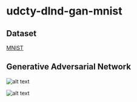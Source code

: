 # udcty-dlnd-gan-mnist

## Dataset

[MNIST](http://yann.lecun.com/exdb/mnist/)

## Generative Adversarial Network

![alt text](assets/gan_diagram.png "GAN Diagram")

![alt text](assets/gan_network.png "GAN Network")

